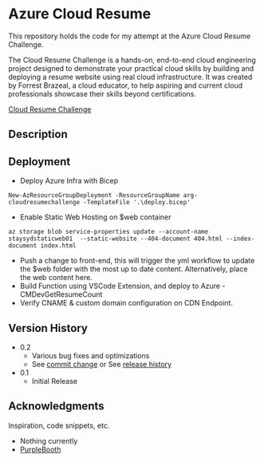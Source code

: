 # Azure Cloud Resume

This repository holds the code for my attempt at the Azure Cloud Resume Challenge.

The Cloud Resume Challenge is a hands-on, end-to-end cloud engineering project designed to demonstrate your practical cloud skills by building and deploying a resume website using real cloud infrastructure. It was created by Forrest Brazeal, a cloud educator, to help aspiring and current cloud professionals showcase their skills beyond certifications.

[Cloud Resume Challenge](https://cloudresumechallenge.dev/)

## Description



## Deployment

* Deploy Azure Infra with Bicep
```
New-AzResourceGroupDeployment -ResourceGroupName arg-cloudresumechallenge -TemplateFile '.\deploy.bicep'
```
* Enable Static Web Hosting on $web container 
```
az storage blob service-properties update --account-name staysydstaticweb01  --static-website --404-document 404.html --index-document index.html
```
* Push a change to front-end, this will trigger the yml workflow to update the $web folder with the most up to date content. Alternatively, place the web content here. 
* Build Function using VSCode Extension, and deploy to Azure - CMDevGetResumeCount
* Verify CNAME & custom domain configuration on CDN Endpoint. 


## Version History

* 0.2
    * Various bug fixes and optimizations
    * See [commit change]() or See [release history]()
* 0.1
    * Initial Release


## Acknowledgments

Inspiration, code snippets, etc.
* Nothing currently
* [PurpleBooth](https://gist.github.com/PurpleBooth/109311bb0361f32d87a2)